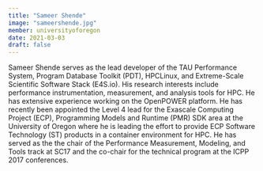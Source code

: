 ```yaml
---
title: "Sameer Shende"
image: "sameershende.jpg"
member: universityoforegon
date: 2021-03-03
draft: false
---
```


Sameer Shende serves as the lead developer of the TAU Performance System, Program Database Toolkit (PDT), HPCLinux,
and Extreme-Scale Scientific Software Stack (E4S.io).
His research interests include performance instrumentation, measurement, and analysis tools for HPC.
He has extensive experience working on the OpenPOWER platform.
He has recently been appointed the Level 4 lead for the Exascale Computing Project (ECP),
Programming Models and Runtime (PMR) SDK area at the University of Oregon where he is leading the effort to provide
ECP Software Technology (ST) products in a container environment for HPC.
He has served as the the chair of the Performance Measurement, Modeling,
and Tools track at SC17 and the co-chair for the technical program at the ICPP 2017 conferences.
